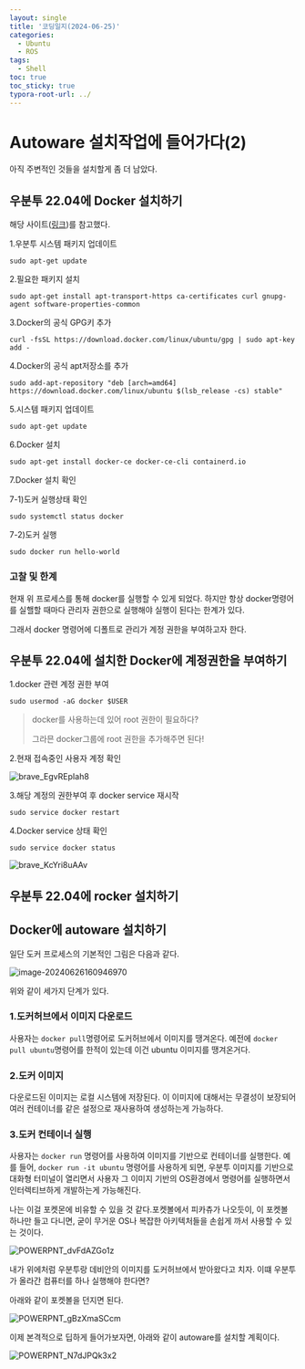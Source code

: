 ```yaml
---
layout: single
title: '코딩일지(2024-06-25)'
categories:
  - Ubuntu
  - ROS
tags:
  - Shell
toc: true
toc_sticky: true
typora-root-url: ../
---
```








# Autoware 설치작업에 들어가다(2)

아직 주변적인 것들을 설치할게 좀 더 남았다.



## 우분투 22.04에 Docker 설치하기

해당 사이트([링크](https://haengsin.tistory.com/128))를 참고했다.

1.우분투 시스템 패키지 업데이트

```shell
sudo apt-get update
```



2.필요한 패키지 설치

```shell
sudo apt-get install apt-transport-https ca-certificates curl gnupg-agent software-properties-common
```



3.Docker의 공식 GPG키 추가

```shell
curl -fsSL https://download.docker.com/linux/ubuntu/gpg | sudo apt-key add -
```



4.Docker의 공식 apt저장소를 추가

```shell
sudo add-apt-repository "deb [arch=amd64] https://download.docker.com/linux/ubuntu $(lsb_release -cs) stable"
```



5.시스템 패키지 업데이트

```shell
sudo apt-get update
```



6.Docker 설치

```shell
sudo apt-get install docker-ce docker-ce-cli containerd.io
```



7.Docker 설치 확인

7-1)도커 실행상태 확인

```shell
sudo systemctl status docker
```



7-2)도커 실행

```shell
sudo docker run hello-world
```



### 고찰 및 한계

현재 위 프로세스를 통해 docker를 실행할 수 있게 되었다. 하지만 항상 docker명령어를 실핼할 때마다 관리자 권한으로 실행해야 실행이  된다는 한계가 있다.

그래서 docker 명령어에 디폴트로 관리가 계정 권한을 부여하고자 한다.





## 우분투 22.04에 설치한 Docker에 계정권한을 부여하기

1.docker 관련 계정 권한 부여

```
sudo usermod -aG docker $USER
```

> docker를 사용하는데 있어 root 권한이 필요하다?
>
> 그라믄 docker그룹에 root 권한을 추가해주면 된다! 

2.현재 접속중인 사용자 계정 확인

![brave_EgvREpIah8](/images/2024-06-25-codinglog(112)/brave_EgvREpIah8.webp)

3.해당 계정의 권한부여 후 docker service 재시작

```shell
sudo service docker restart
```

4.Docker service 상태 확인

```shell
sudo service docker status
```



![brave_KcYri8uAAv](/images/2024-06-25-codinglog(112)/brave_KcYri8uAAv.webp)





## 우분투 22.04에 rocker 설치하기











## Docker에 autoware 설치하기

일단 도커 프로세스의 기본적인 그림은 다음과 같다.

![image-20240626160946970](/images/2024-06-25-codinglog(112)/image-20240626160946970.png)

위와 같이 세가지 단계가 있다.

### 1.도커허브에서 이미지 다운로드

사용자는 `docker pull`명령어로 도커허브에서 이미지를 땡겨온다. 예전에 `docker pull ubuntu`명령어를 한적이 있는데 이건 ubuntu 이미지를 땡겨온거다.

### 2.도커 이미지

다운로드된 이미지는 로컬 시스템에 저장된다. 이 이미지에 대해서는 무결성이 보장되어 여러 컨테이너를 같은 설정으로 재사용하여 생성하는게 가능하다.

### 3.도커 컨테이너 실행

사용자는 `docker run` 명령어를 사용하여 이미지를 기반으로 컨테이너를 실행한다. 예를 들어, `docker run -it ubuntu` 명령어를 사용하게 되면, 우분투 이미지를 기반으로 대화형 터미널이 열리면서 사용자 그 이미지 기반의 OS환경에서 명령어를 실행하면서 인터렉티브하게 개발하는게 가능해진다.

나는 이걸 포켓몬에 비유할  수 있을 것 같다.포켓볼에서 피카츄가 나오듯이, 이 포켓볼 하나만 들고 다니면, 굳이 무거운 OS나 복잡한 아키텍처들을 손쉽게 까서 사용할 수 있는 것이다.

![POWERPNT_dvFdAZGo1z](/images/2024-06-25-codinglog(112)/POWERPNT_dvFdAZGo1z.webp)

내가 위에처럼 우분투랑 데비안의 이미지를 도커허브에서 받아왔다고 치자. 이떄 우분투가 올라간 컴퓨터를 하나 실행해야 한다면?

아래와 같이 포켓볼을 던지면 된다.

![POWERPNT_gBzXmaSCcm](/images/2024-06-25-codinglog(112)/POWERPNT_gBzXmaSCcm.webp)

이제 본격적으로 딥하게 들어가보자면, 아래와 같이 autoware를 설치할 계획이다.

![POWERPNT_N7dJPQk3x2](/images/2024-06-25-codinglog(112)/POWERPNT_N7dJPQk3x2.webp)





